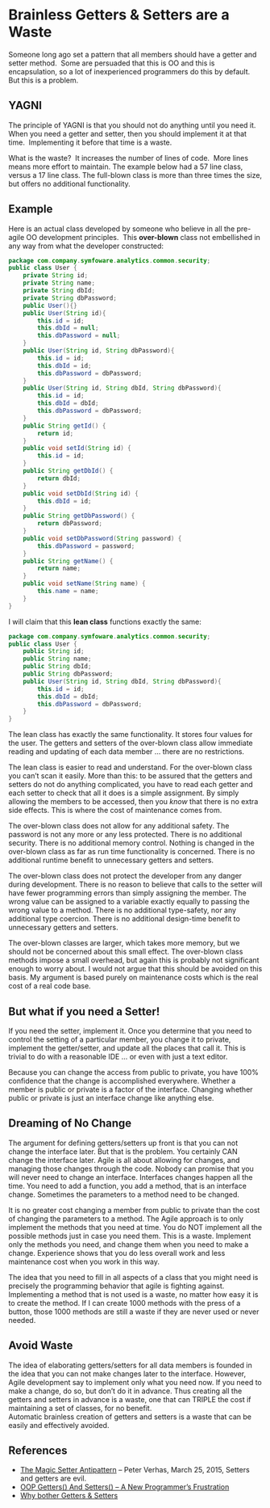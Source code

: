 #  Brainless Getters & Setters are a Waste

Someone long ago set a pattern that all members should have a getter and setter method.  Some are persuaded that this is OO and this is encapsulation, so a lot of inexperienced programmers do this by default.  But this is a problem.

## YAGNI

The principle of YAGNI is that you should not do anything until you need it.  When you need a getter and setter, then you should implement it at that time.  Implementing it before that time is a waste.  

What is the waste?  It increases the number of lines of code.  More lines means more effort to maintain. The example below had a 57 line class, versus a 17 line class. The full-blown class is more than three times the size, but offers no additional functionality.

## Example

Here is an actual class developed by someone who believe in all the pre-agile OO development principles.  This **over-blown** class not embellished in any way from what the developer constructed:

```java
package com.company.symfoware.analytics.common.security;
public class User {
    private String id;
    private String name;
    private String dbId;
    private String dbPassword;
    public User(){}
    public User(String id){
        this.id = id;
        this.dbId = null;
        this.dbPassword = null;
    }
    public User(String id, String dbPassword){
        this.id = id;
        this.dbId = id;
        this.dbPassword = dbPassword;
    }
    public User(String id, String dbId, String dbPassword){
        this.id = id;
        this.dbId = dbId;
        this.dbPassword = dbPassword;
    }
    public String getId() {
        return id;
    }
    public void setId(String id) {
        this.id = id;
    }
    public String getDbId() {
        return dbId;
    }
    public void setDbId(String id) {
        this.dbId = id;
    }
    public String getDbPassword() {
        return dbPassword;
    }
    public void setDbPassword(String password) {
        this.dbPassword = password;
    }
    public String getName() {
        return name;
    }
    public void setName(String name) {
        this.name = name;
    }
}

```


I will claim that this **lean class** functions exactly the same:

```java
package com.company.symfoware.analytics.common.security;
public class User {
    public String id;
    public String name;
    public String dbId;
    public String dbPassword;
    public User(String id, String dbId, String dbPassword){
        this.id = id;
        this.dbId = dbId;
        this.dbPassword = dbPassword;
    }
}

```


The lean class has exactly the same functionality. It stores four values for the user. The getters and setters of the over-blown class allow immediate reading and updating of each data member … there are no restrictions. 

The lean class is easier to read and understand. For the over-blown class you can’t scan it easily. More than this: to be assured that the getters and setters do not do anything complicated, you have to read each getter and each setter to check that all it does is a simple assignment. By simply allowing the members to be accessed, then you _know_ that there is no extra side effects. This is where the cost of maintenance comes from. 

The over-blown class does not allow for any additional safety. The password is not any more or any less protected. There is no additional security. There is no additional memory control. Nothing is changed in the over-blown class as far as run time functionality is concerned. There is no additional runtime benefit to unnecessary getters and setters. 

The over-blown class does not protect the developer from any danger during development. There is no reason to believe that calls to the setter will have fewer programming errors than simply assigning the member. The wrong value can be assigned to a variable exactly equally to passing the wrong value to a method. There is no additional type-safety, nor any additional type coercion. There is no additional design-time benefit to unnecessary getters and setters. 

The over-blown classes are larger, which takes more memory, but we should not be concerned about this small effect. The over-blown class methods impose a small overhead, but again this is probably not significant enough to worry about. I would not argue that this should be avoided on this basis. My argument is based purely on maintenance costs which is the real cost of a real code base.

## But what if you need a Setter!

If you need the setter, implement it. Once you determine that you need to control the setting of a particular member, you change it to private, implement the getter/setter, and update all the places that call it. This is trivial to do with a reasonable IDE … or even with just a text editor. 

Because you can change the access from public to private, you have 100% confidence that the change is accomplished everywhere. Whether a member is public or private is a factor of the interface. Changing whether public or private is just an interface change like anything else.

## Dreaming of No Change

The argument for defining getters/setters up front is that you can not change the interface later. But that is the problem. You certainly CAN change the interface later. Agile is all about allowing for changes, and managing those changes through the code. Nobody can promise that you will never need to change an interface. Interfaces changes happen all the time. You need to add a function, you add a method, that is an interface change. Sometimes the parameters to a method need to be changed. 

It is no greater cost changing a member from public to private than the cost of changing the parameters to a method. The Agile approach is to only implement the methods that you need at time. You do NOT implement all the possible methods just in case you need them. This is a waste. Implement only the methods you need, and change them when you need to make a change. Experience shows that you do less overall work and less maintenance cost when you work in this way. 

The idea that you need to fill in all aspects of a class that you might need is precisely the programming behavior that agile is fighting against. Implementing a method that is not used is a waste, no matter how easy it is to create the method. If I can create 1000 methods with the press of a button, those 1000 methods are still a waste if they are never used or never needed.

## Avoid Waste

The idea of elaborating getters/setters for all data members is founded in the idea that you can not make changes later to the interface. However, Agile development say to implement only what you need now. If you need to make a change, do so, but don’t do it in advance. Thus creating all the getters and setters in advance is a waste, one that can TRIPLE the cost if maintaining a set of classes, for no benefit.  
Automatic brainless creation of getters and setters is a waste that can be easily and effectively avoided.

## References

*   [The Magic Setter Antipattern](https://javax0.wordpress.com/2015/03/25/the-magic-setter-antipattern/) – Peter Verhas, March 25, 2015, Setters and getters are evil.
*   [OOP Getters() And Setters() – A New Programmer’s Frustration](http://www.bennadel.com/blog/1377-oop-getters-and-setters---a-new-programmer-s-frustration.htm)
*   [Why bother Getters & Setters](http://cfrant.blogspot.com/2008/10/why-bother-getters-setters.html)